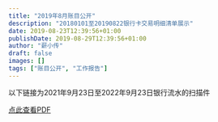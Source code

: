 ```yaml
---
title: "2019年8月账目公开"
description: "20180101至20190822银行卡交易明细清单展示"
date: 2019-08-23T12:39:56+01:00
publishDate: 2019-08-29T12:39:56+01:00
author: "薪小传"
draft: false
images: []
tags: ["账目公开", "工作报告"]
---
```

以下链接为2021年9月23日至2022年9月23日银行流水的扫描件


[点此查看PDF](/statements/012.pdf)
